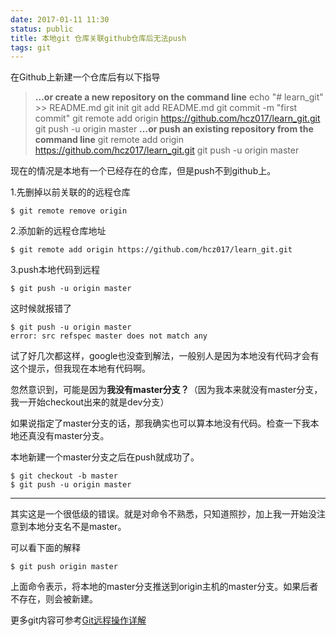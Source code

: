 ```yaml
---
date: 2017-01-11 11:30
status: public
title: 本地git 仓库关联github仓库后无法push
tags: git
---
```


在Github上新建一个仓库后有以下指导
>**…or create a new repository on the command line**
>echo "# learn_git" >> README.md
>git init
>git add README.md
>git commit -m "first commit"
>git remote add origin https://github.com/hcz017/learn_git.git
>git push -u origin master
>**…or push an existing repository from the command line**
>git remote add origin https://github.com/hcz017/learn_git.git
>git push -u origin master

现在的情况是本地有一个已经存在的仓库，但是push不到github上。

1.先删掉以前关联的的远程仓库

```shell
$ git remote remove origin
```

2.添加新的远程仓库地址

```shell
$ git remote add origin https://github.com/hcz017/learn_git.git
```

3.push本地代码到远程

```shell
$ git push -u origin master
```

这时候就报错了

```shell
$ git push -u origin master 
error: src refspec master does not match any
```

试了好几次都这样，google也没查到解法，一般别人是因为本地没有代码才会有这个提示，但我现在本地有代码啊。

忽然意识到，可能是因为**我没有master分支？**（因为我本来就没有master分支，我一开始checkout出来的就是dev分支）

如果说指定了master分支的话，那我确实也可以算本地没有代码。检查一下我本地还真没有master分支。

本地新建一个master分支之后在push就成功了。

```shell
$ git checkout -b master
$ git push -u origin master
```

----

其实这是一个很低级的错误。就是对命令不熟悉，只知道照抄，加上我一开始没注意到本地分支名不是master。

可以看下面的解释

```shell
$ git push origin master
```

上面命令表示，将本地的master分支推送到origin主机的master分支。如果后者不存在，则会被新建。

更多git内容可参考[Git远程操作详解](http://www.ruanyifeng.com/blog/2014/06/git_remote.html)
